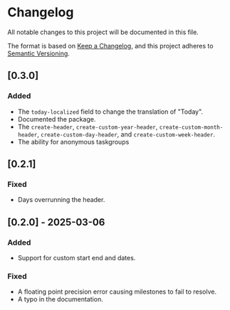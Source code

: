 # Changelog

All notable changes to this project will be documented in this file.

The format is based on [Keep a Changelog](https://keepachangelog.com/en/1.1.0/),
and this project adheres to [Semantic Versioning](https://semver.org/spec/v2.0.0.html).

## [0.3.0]

### Added

- The `today-localized` field to change the translation of "Today".
- Documented the package.
- The `create-header`, `create-custom-year-header`, `create-custom-month-header`,
  `create-custom-day-header`, and `create-custom-week-header`.
- The ability for anonymous taskgroups

## [0.2.1]

### Fixed

- Days overrunning the header.

## [0.2.0] - 2025-03-06

### Added

- Support for custom start end and dates.

### Fixed

- A floating point precision error causing milestones to fail to resolve.
- A typo in the documentation.
